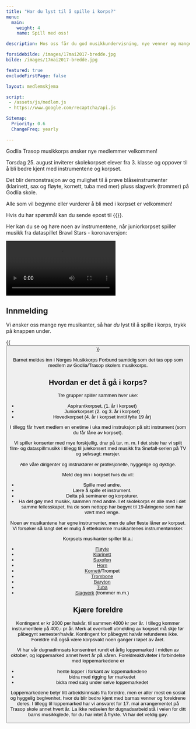 ```yaml
---
title: "Har du lyst til å spille i korps?"
menu:
  main:
    weight: 4
    name: Spill med oss!

description: Hos oss får du god musikkundervisning, nye venner og mange hyggelige og spennende opplevelser. Torsdag 2. juni kl 19 har vi en "åpen prøve" på Godlia skole hvor du kan komme og høre hvordan det er å spille i korps. Nå har vi også åpnet for påmelding til høstens opptak av aspiranter 2022.

forsidebilde: /images/17mai2017-bredde.jpg
bilde: /images/17mai2017-bredde.jpg

featured: true
excludeFirstPage: false

layout: medlemskjema

script:
 - /assets/js/medlem.js
 - https://www.google.com/recaptcha/api.js

Sitemap:
  Priority: 0.6
  ChangeFreq: yearly

---
```


Godlia Trasop musikkorps ønsker nye medlemmer velkommen!

Torsdag 25. august inviterer skolekorpset elever fra 3. klasse og oppover til å
bli bedre kjent med instrumentene og korpset.

Det blir demonstrasjon av og mulighet til å prøve blåseinstrumenter (klarinett, sax og fløyte,
kornett, tuba med mer) pluss slagverk (trommer) på Godlia skole.

Alle som vil begynne eller vurderer å bli med i korpset er velkommen!

Hvis du har spørsmål kan du sende epost til {{<email medlem>}}.

Her kan du se og høre noen av instrumentene, når
juniorkorpset spiller musikk fra dataspillet Brawl Stars -
koronaversjon:

<div class="video">
<video controls>
  <source src="../video/brawl_stars.mp4" type="video/mp4">
</video>
</div>

## Innmelding

Vi ønsker oss mange nye musikanter, så har *du* lyst til å spille i korps, trykk
på knappen under.

{{<button link="#form" tekst="trykk her for innmeldingsskjema" >}}

Barnet meldes inn i Norges Musikkorps Forbund samtidig som det tas opp som
medlem av Godlia/Trasop skolers musikkorps.

## Hvordan er det å gå i korps?

Tre grupper spiller sammen hver uke:

* Aspirantkorpset, (1. år i korpset)
* Juniorkorpset (2. og 3. år i korpset)
* Hovedkorpset (4. år i korpset inntil fylte 19 år)

I tillegg får hvert medlem en enetime i uka med
instruksjon på sitt instrument (som du får låne av
korpset).

Vi spiller konserter med mye forskjellig, drar på tur, m.
m. I det siste har vi spilt film- og dataspillmusikk i tillegg
til julekonsert med musikk fra Snøfall-serien på TV og
selvsagt: marsjer.

Alle våre dirigenter og instruktører er profesjonelle,
hyggelige og dyktige.

Meld deg inn i korpset hvis du vil:

- Spille med andre.
- Lære å spille et instrument.
- Delta på seminarer og korpsturer.
- Ha det gøy med musikk, sammen med andre.
  I et skolekorps er alle med i det samme fellesskapet,
  fra de som nettopp har begynt til 19-åringene som har
  vært med lenge.

Noen av musikantene har egne instrumenter, men de aller fleste låner av korpset.
Vi forsøker så langt det er mulig å etterkomme musikantenes instrumentønsker.

Korpsets musikanter spiller bl.a.:

- [Fløyte](https://no.wikipedia.org/wiki/Tverrfl%C3%B8yte)
- [Klarinett](https://no.wikipedia.org/wiki/Klarinett)
- [Saxofon](https://no.wikipedia.org/wiki/Saksofon)
- [Horn](https://no.wikipedia.org/wiki/Valthorn)
- [Kornett](https://no.wikipedia.org/wiki/Kornett)/Trompet
- [Trombone](https://no.wikipedia.org/wiki/Trombone)
- [Baryton](https://no.wikipedia.org/wiki/Baryton_(instrument))
- [Tuba](https://no.wikipedia.org/wiki/Tuba)
- [Slagverk](https://no.wikipedia.org/wiki/Slagverkinstrument) (trommer m.m.)

## Kjære foreldre

Kontingent er kr 2000 per halvår, til sammen 4000 kr per år. I tillegg kommer
instrumentleie på 400,- pr år. Merk at eventuell utmelding av korpset må skje
før påbegynt semester/halvår. Kontingent for påbegynt halvår refunderes ikke.
Foreldre må også være korpsvakt noen ganger i løpet av året.

Vi har vår dugnadinnsats konsentrert rundt et årlig loppemarked i midten av
oktober, og loppemarked annet hvert år på våren. Foreldreaktiviteter i
forbindelse med loppemarkedene er

- hente lopper i forkant av loppemarkedene
- bidra med rigging før markedet
- bidra med salg under selve loppemarkedet

Loppemarkedene betyr litt arbeidsinnsats fra foreldre, men er aller mest en
sosial og hyggelig begivenhet, hvor du blir bedre kjent med barnas venner og
foreldrene deres. I tillegg til loppemarked har vi ansvaret for 17. mai
arrangementet på Trasop skole annet hvert år. La ikke redselen for dugnadsarbeid
stå i veien for ditt barns musikkglede, for du har intet å frykte. Vi har det
veldig gøy.
